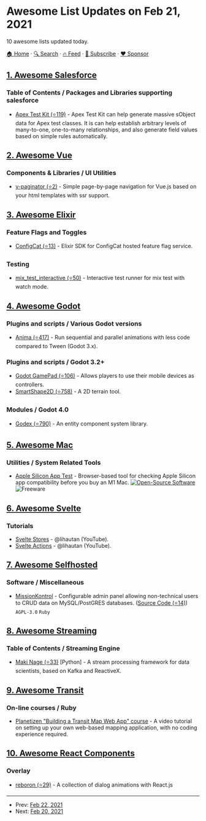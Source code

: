 # Awesome List Updates on Feb 21, 2021

10 awesome lists updated today.

[🏠 Home](/README.md) · [🔍 Search](https://www.trackawesomelist.com/search/) · [🔥 Feed](https://www.trackawesomelist.com/rss.xml) · [📮 Subscribe](https://trackawesomelist.us17.list-manage.com/subscribe?u=d2f0117aa829c83a63ec63c2f&id=36a103854c) · [❤️  Sponsor](https://github.com/sponsors/theowenyoung)



## [1. Awesome Salesforce](/content/mailtoharshit/awesome-salesforce/README.md)

### Table of Contents / Packages and Libraries supporting salesforce

*   [Apex Test Kit (⭐119)](https://github.com/apexfarm/ApexTestKit) - Apex Test Kit can help generate massive sObject data for Apex test classes. It is can help establish arbitrary levels of many-to-one, one-to-many relationships, and also generate field values based on simple rules automatically.

## [2. Awesome Vue](/content/vuejs/awesome-vue/README.md)

### Components & Libraries / UI Utilities

*   [v-paginator (⭐2)](https://github.com/Sitronik/v-paginator) - Simple page-by-page navigation for Vue.js based on your html templates with ssr support.

## [3. Awesome Elixir](/content/h4cc/awesome-elixir/README.md)

### Feature Flags and Toggles

*   [ConfigCat (⭐13)](https://github.com/configcat/elixir-sdk) - Elixir SDK for ConfigCat hosted feature flag service.

### Testing

*   [mix\_test\_interactive (⭐50)](https://github.com/influxdata/mix_test_interactive) - Interactive test runner for mix test with watch mode.

## [4. Awesome Godot](/content/godotengine/awesome-godot/README.md)

### Plugins and scripts / Various Godot versions

*   [Anima (⭐417)](https://github.com/ceceppa/anima) - Run sequential and parallel animations with less code compared to Tween (Godot 3.x).

### Plugins and scripts / Godot 3.2+

*   [Godot GamePad (⭐106)](https://github.com/ACB-prgm/Godot_GamePad) - Allows players to use their mobile devices as controllers.
*   [SmartShape2D (⭐758)](https://github.com/SirRamEsq/SmartShape2D) - A 2D terrain tool.

### Modules / Godot 4.0

*   [Godex (⭐790)](https://github.com/GodotECS/godex) - An entity component system library.

## [5. Awesome Mac](/content/jaywcjlove/awesome-mac/README.md)

### Utilities / System Related Tools

*   [Apple Silicon App Test](https://doesitarm.com/apple-silicon-app-test/) - Browser-based tool for checking Apple Silicon app compatibility before you buy an M1 Mac. [![Open-Source Software](https://jaywcjlove.github.io/sb/ico/min-oss.svg "Open Source Software")](https://github.com/ThatGuySam/doesitarm) ![Freeware](https://jaywcjlove.github.io/sb/ico/min-free.svg "Freeware")

## [6. Awesome Svelte](/content/TheComputerM/awesome-svelte/README.md)

### Tutorials

*   [Svelte Stores](https://www.youtube.com/playlist?list=PLoKaNN3BjQX3fG-XOSwsPHtnV8FUY6lgK) - @lihautan (YouTube).
*   [Svelte Actions](https://www.youtube.com/playlist?list=PLoKaNN3BjQX3Gl14MBygFf8buPIw9pAeK) - @lihautan (YouTube).

## [7. Awesome Selfhosted](/content/awesome-selfhosted/awesome-selfhosted/README.md)

### Software / Miscellaneous

*   [MissionKontrol](https://www.missionkontrol.io) - Configurable admin panel allowing non-technical users to CRUD data on MySQL/PostGRES databases. ([Source Code (⭐14)](https://github.com/Mission-Kontrol/MissionKontrol-rails)) `AGPL-3.0` `Ruby`

## [8. Awesome Streaming](/content/manuzhang/awesome-streaming/README.md)

### Table of Contents / Streaming Engine

*   [Maki Nage (⭐33)](https://github.com/maki-nage/makinage) \[Python] - A stream processing framework for data scientists, based on Kafka and ReactiveX.

## [9. Awesome Transit](/content/CUTR-at-USF/awesome-transit/README.md)

### On-line courses / Ruby

*   [Planetizen "Building a Transit Map Web App" course](https://courses.planetizen.com/course/building-transit-map-app) - A video tutorial on setting up your own web-based mapping application, with no coding experience required.

## [10. Awesome React Components](/content/brillout/awesome-react-components/README.md)

### Overlay

*   [reboron (⭐29)](https://github.com/bold-commerce/reboron) - A collection of dialog animations with React.js

---

- Prev: [Feb 22, 2021](/content/2021/02/22/README.md)
- Next: [Feb 20, 2021](/content/2021/02/20/README.md)